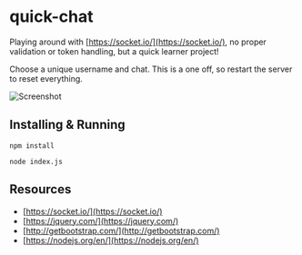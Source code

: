 # quick-chat
Playing around with [https://socket.io/](https://socket.io/), no proper validation or token handling, but a quick learner project!

Choose a unique username and chat. This is a one off, so restart the server to reset everything.

![Screenshot](https://puu.sh/xpVvx/bdf54fe8c2.png)

## Installing & Running

````
npm install
````

````
node index.js
````

## Resources

* [https://socket.io/](https://socket.io/)
* [https://jquery.com/](https://jquery.com/)
* [http://getbootstrap.com/](http://getbootstrap.com/)
* [https://nodejs.org/en/](https://nodejs.org/en/)
